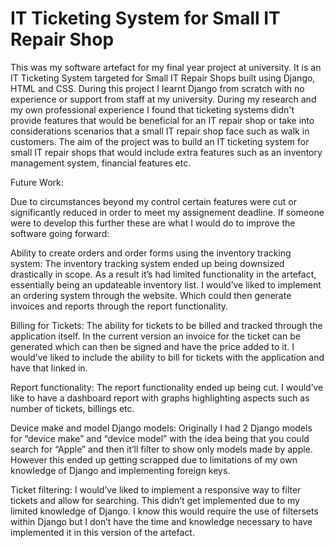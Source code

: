# IT Ticketing System for Small IT Repair Shop
This was my software artefact for my final year project at university. It is an IT Ticketing System targeted for Small IT Repair Shops built using Django, HTML and CSS. During this project I learnt Django from scratch with no experience or support from staff at my university. During my research and my own professional experience I found that ticketing systems didn't provide features that would be beneficial for an IT repair shop or take into considerations scenarios that a small IT repair shop face such as walk in customers. The aim of the project was to build an IT ticketing system for small IT repair shops that would include extra features such as an inventory management system, financial features etc.

Future Work:

Due to circumstances beyond my control certain features were cut or significantly reduced in order to meet my assignement deadline. If someone were to develop this further these are what I would do to improve the software going forward:

Ability to create orders and order forms using the inventory tracking system:
The inventory tracking system ended up being downsized drastically in scope. As a result it’s had limited functionality in the artefact, essentially being an updateable inventory list. I would’ve liked to implement an ordering system through the website. Which could then generate invoices and reports through the report functionality.

Billing for Tickets:
The ability for tickets to be billed and tracked through the application itself. In the current version an invoice for the ticket can be generated which can then be signed and have the price added to it. I would’ve liked to include the ability to bill for tickets with the application and have that linked in.

Report functionality:
The report functionality ended up being cut. I would’ve like to have a dashboard report with graphs highlighting aspects such as number of tickets, billings etc.

Device make and model Django models: 
Originally I had 2 Django models for “device make” and “device model” with the idea being that you could search for “Apple” and then it’ll filter to show only models made by apple. However this ended up getting scrapped due to limitations of my own knowledge of Django and implementing foreign keys.

Ticket filtering:
I would’ve liked to implement a responsive way to filter tickets and allow for searching. This didn’t get implemented due to my limited knowledge of Django. I know this would require the use of filtersets within Django but I don’t have the time and knowledge necessary to have implemented it in this version of the artefact.


